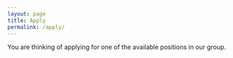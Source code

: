 ```yaml
---
layout: page
title: Apply
permalink: /apply/
---
```


You are thinking of applying for one of the available positions in our group. 
